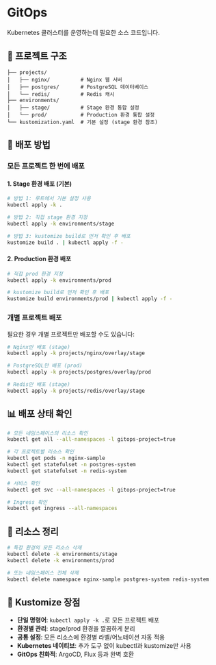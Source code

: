 # GitOps

Kubernetes 클러스터를 운영하는데 필요한 소스 코드입니다.

## 📁 프로젝트 구조

```
├── projects/
│   ├── nginx/          # Nginx 웹 서버
│   ├── postgres/       # PostgreSQL 데이터베이스
│   └── redis/          # Redis 캐시
├── environments/
│   ├── stage/          # Stage 환경 통합 설정
│   └── prod/           # Production 환경 통합 설정
└── kustomization.yaml  # 기본 설정 (stage 환경 참조)
```

## 🚀 배포 방법

### 모든 프로젝트 한 번에 배포

#### 1. Stage 환경 배포 (기본)
```bash
# 방법 1: 루트에서 기본 설정 사용
kubectl apply -k .

# 방법 2: 직접 stage 환경 지정
kubectl apply -k environments/stage

# 방법 3: kustomize build로 먼저 확인 후 배포
kustomize build . | kubectl apply -f -
```

#### 2. Production 환경 배포
```bash
# 직접 prod 환경 지정
kubectl apply -k environments/prod

# kustomize build로 먼저 확인 후 배포
kustomize build environments/prod | kubectl apply -f -
```

### 개별 프로젝트 배포

필요한 경우 개별 프로젝트만 배포할 수도 있습니다:

```bash
# Nginx만 배포 (stage)
kubectl apply -k projects/nginx/overlay/stage

# PostgreSQL만 배포 (prod)
kubectl apply -k projects/postgres/overlay/prod

# Redis만 배포 (stage)
kubectl apply -k projects/redis/overlay/stage
```

## 📊 배포 상태 확인

```bash
# 모든 네임스페이스의 리소스 확인
kubectl get all --all-namespaces -l gitops-project=true

# 각 프로젝트별 리소스 확인
kubectl get pods -n nginx-sample
kubectl get statefulset -n postgres-system
kubectl get statefulset -n redis-system

# 서비스 확인
kubectl get svc --all-namespaces -l gitops-project=true

# Ingress 확인
kubectl get ingress --all-namespaces
```

## 🧹 리소스 정리

```bash
# 특정 환경의 모든 리소스 삭제
kubectl delete -k environments/stage
kubectl delete -k environments/prod

# 또는 네임스페이스 전체 삭제
kubectl delete namespace nginx-sample postgres-system redis-system
```

## 🔧 Kustomize 장점

- **단일 명령어**: `kubectl apply -k .`로 모든 프로젝트 배포
- **환경별 관리**: stage/prod 환경을 깔끔하게 분리
- **공통 설정**: 모든 리소스에 환경별 라벨/어노테이션 자동 적용
- **Kubernetes 네이티브**: 추가 도구 없이 kubectl과 kustomize만 사용
- **GitOps 친화적**: ArgoCD, Flux 등과 완벽 호환